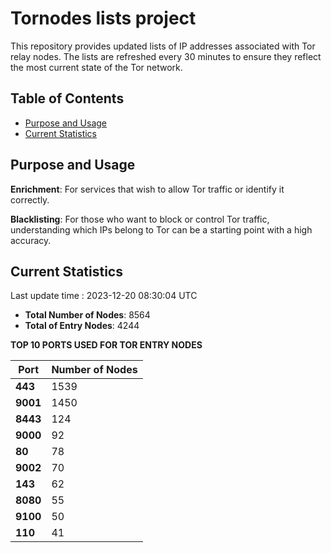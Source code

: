 # Tornodes lists project

This repository provides updated lists of IP addresses associated with Tor relay nodes. The lists are refreshed every 30 minutes to ensure they reflect the most current state of the Tor network.

## Table of Contents

- [Purpose and Usage](#purpose-and-usage)
- [Current Statistics](#current-statistics)


## Purpose and Usage

**Enrichment**: For services that wish to allow Tor traffic or identify it correctly.

**Blacklisting**: For those who want to block or control Tor traffic, understanding which IPs belong to Tor can be a starting point with a high accuracy.

## Current Statistics

Last update time : 2023-12-20 08:30:04 UTC

- **Total Number of Nodes**: 8564
- **Total of Entry Nodes**: 4244

**TOP 10 PORTS USED FOR TOR ENTRY NODES**

| **Port** | **Number of Nodes** |
|------|-----------------|
| **443**   | 1539  |
| **9001**   | 1450  |
| **8443**   | 124  |
| **9000**   | 92  |
| **80**   | 78  |
| **9002**   | 70  |
| **143**   | 62  |
| **8080**   | 55  |
| **9100**   | 50  |
| **110**   | 41  |

